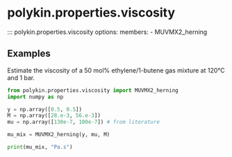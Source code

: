 # polykin.properties.viscosity

::: polykin.properties.viscosity
    options:
        members:
            - MUVMX2_herning

## Examples

Estimate the viscosity of a 50 mol% ethylene/1-butene gas mixture at 120°C and 1 bar.

```python exec="on" source="console"
from polykin.properties.viscosity import MUVMX2_herning
import numpy as np

y = np.array([0.5, 0.5])
M = np.array([28.e-3, 56.e-3])
mu = np.array([130e-7, 100e-7]) # from literature

mu_mix = MUVMX2_herning(y, mu, M)

print(mu_mix, "Pa.s")
```
